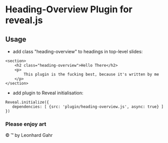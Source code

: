 # Heading-Overview Plugin for reveal.js  
## Usage  

+ add class "heading-overview" to headings in top-level slides:

```
<section>
    <h2 class="heading-overview">Hello There</h2>
    <p>
        This plugin is the fucking best, because it's written by me
    </p>
</section>
```

+ add plugin to Reveal initialisation:  
```
Reveal.initialize({
   dependencies: [ {src: 'plugin/heading-overview.js', async: true} ]
})
```
  
### Please enjoy art  

&copy; &trade; by Leonhard Gahr